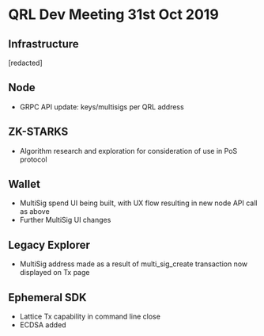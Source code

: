 # QRL Dev Meeting 31st Oct 2019

## Infrastructure

[redacted]

## Node

- GRPC API update: keys/multisigs per QRL address

## ZK-STARKS

- Algorithm research and exploration for consideration of use in PoS protocol

## Wallet

- MultiSig spend UI being built, with UX flow resulting in new node API call as above
- Further MultiSig UI changes

## Legacy Explorer

- MultiSig address made as a result of multi_sig_create transaction now displayed on Tx page

## Ephemeral SDK

- Lattice Tx capability in command line close
- ECDSA added

